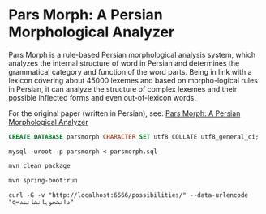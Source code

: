# Pars Morph: A Persian Morphological Analyzer

Pars Morph is a rule-based Persian morphological analysis system, which analyzes the internal structure of word in Persian and determines the grammatical category and function of the word parts.
Being in link with a lexicon covering about 45000 lexemes and based on morpho-logical rules in Persian, it can analyze the structure of complex lexemes and their possible inflected forms and even out-of-lexicon words.

For the original paper (written in Persian), see: [Pars Morph: A Persian Morphological Analyzer](http://jsdp.rcisp.ac.ir/article-1-714-en.html)

```sql
CREATE DATABASE parsmorph CHARACTER SET utf8 COLLATE utf8_general_ci;
```

```shell
mysql -uroot -p parsmorph < parsmorph.sql
```

```bash
mvn clean package
```

```bash
mvn spring-boot:run
```

```shell
curl -G -v "http://localhost:6666/possibilities/" --data-urlencode "q=دانشجویانشانند"
```